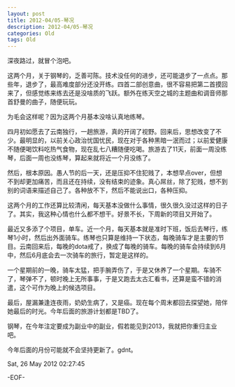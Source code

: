 ```yaml
---
layout: post
title: 2012-04/05-琴况
description: 2012-04/05-琴况
categories: Old
tags: Old
---
```

深夜路过，就冒个泡吧。

  
这两个月，关于钢琴的，乏善可陈。技术没任何的进步，还可能退步了一点点。那些年，退步了，最高难度部分还没开练。四首二部创意曲，很不容易把第二首摸回来了，但感觉练来练去还是没啥质的飞跃。额外在练天空之城的主题曲和调音师那首舒曼的曲子，随便玩玩。

  
为毛会这样呢？因为这两个月基本没啥认真地练琴。

  
四月初如愿去了云南独行，一趟旅游，真的开阔了视野。回来后，思想改变了不少。最明显的，以前关心政治忧国忧民，现在对于各种黑暗一泯而过；以前爱健康不随便喝饮料吃热气食物，现在乱七八糟随便吃喝。旅游去了11天，前面一周没练琴，后面一周也没练琴，算起来就将近一个月没练了。  

  
然后，根本原因。愚人节的后一天，还是压抑不住犯贱了，本想早点over，但想不到却更加痛苦，而且还在持续，没有结束的迹象。真心屌丝，除了犯贱，想不到别的词语来描述自己了。各种放不下，然后不能说出口，各种压抑。

  
这两个月的工作还算比较清闲，每天基本没做什么事情，很久很久没过这样的日子了。其实，我这种心情也什么都不想干。好景不长，下周新的项目又开始了。

  
最近又多添了个项目，单车。近一个月，每天基本就是准时下班，饭后去琴行，练琴1小时，然后出外面骑车。练琴也只算是维持一下状态，每晚骑车才是主要的节目。云南回来后，每晚的dota戒了，换成了每晚的骑车。每晚的骑车会持续到6月中，然后6月底会去一次骑车的旅行，暂定是这样的。

  
一个星期前的一晚，骑车太猛，把手腕弄伤了，于是又休养了一个星期。车骑不了，琴弹不了，顿时晚上无所事事，于是又跑去太古汇看书，还算是蛮不错的消遣，这个可作为晚上的候选项目。

  
最后，屋漏兼逢连夜雨，奶奶生病了，又是癌。现在每个周末都回去探望她，陪伴她最后的时光。今年后面的旅游计划都是TBD了。

  
钢琴，在今年注定要成为副业中的副业，假若能见到2013，我就把你重归主业吧。

  
今年后面的月份可能就不会坚持更新了。gdnt。

Sat, 26 May 2012 02:27:45

-EOF-